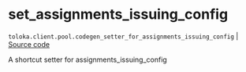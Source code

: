 # set_assignments_issuing_config
`toloka.client.pool.codegen_setter_for_assignments_issuing_config` | [Source code](https://github.com/Toloka/toloka-kit/blob/v1.1.4/src/client/pool/__init__.py#L0)

A shortcut setter for assignments_issuing_config

